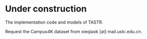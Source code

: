 # Under construction

The implementation code and models of TASTR.

Request the Campus4K dataset from xieqiaok [at] mail.ustc.edu.cn. 